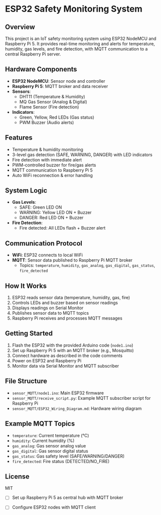 
# ESP32 Safety Monitoring System

## Overview
This project is an IoT safety monitoring system using ESP32 NodeMCU and Raspberry Pi 5. It provides real-time monitoring and alerts for temperature, humidity, gas levels, and fire detection, with MQTT communication to a central Raspberry Pi server.

## Hardware Components
- **ESP32 NodeMCU**: Sensor node and controller
- **Raspberry Pi 5**: MQTT broker and data receiver
- **Sensors**:
  - DHT11 (Temperature & Humidity)
  - MQ Gas Sensor (Analog & Digital)
  - Flame Sensor (Fire detection)
- **Indicators**:
  - Green, Yellow, Red LEDs (Gas status)
  - PWM Buzzer (Audio alerts)

## Features
- Temperature & humidity monitoring
- 3-level gas detection (SAFE, WARNING, DANGER) with LED indicators
- Fire detection with immediate alert
- PWM-controlled buzzer for fire/gas alerts
- MQTT communication to Raspberry Pi 5
- Auto WiFi reconnection & error handling

## System Logic
- **Gas Levels**:
  - SAFE: Green LED ON
  - WARNING: Yellow LED ON + Buzzer
  - DANGER: Red LED ON + Buzzer
- **Fire Detection**:
  - Fire detected: All LEDs flash + Buzzer alert

## Communication Protocol
- **WiFi**: ESP32 connects to local WiFi
- **MQTT**: Sensor data published to Raspberry Pi MQTT broker
  - Topics: `temperature`, `humidity`, `gas_analog`, `gas_digital`, `gas_status`, `fire_detected`

## How It Works
1. ESP32 reads sensor data (temperature, humidity, gas, fire)
2. Controls LEDs and buzzer based on sensor readings
3. Displays readings on Serial Monitor
4. Publishes sensor data to MQTT topics
5. Raspberry Pi receives and processes MQTT messages

## Getting Started
1. Flash the ESP32 with the provided Arduino code (`node1.ino`)
2. Set up Raspberry Pi 5 with an MQTT broker (e.g., Mosquitto)
3. Connect hardware as described in the code comments
4. Power on ESP32 and Raspberry Pi
5. Monitor data via Serial Monitor and MQTT subscriber

## File Structure
- `sensor_MQTT/node1.ino`: Main ESP32 firmware
- `sensor_MQTT/receive_script.py`: Example MQTT subscriber script for Raspberry Pi
- `sensor_MQTT/ESP32_Wiring_Diagram.md`: Hardware wiring diagram

## Example MQTT Topics
- `temperature`: Current temperature (°C)
- `humidity`: Current humidity (%)
- `gas_analog`: Gas sensor analog value
- `gas_digital`: Gas sensor digital status
- `gas_status`: Gas safety level (SAFE/WARNING/DANGER)
- `fire_detected`: Fire status (DETECTED/NO_FIRE)

## License
MIT
- [ ] Set up Raspberry Pi 5 as central hub with MQTT broker

- [ ] Configure ESP32 nodes with MQTT client
